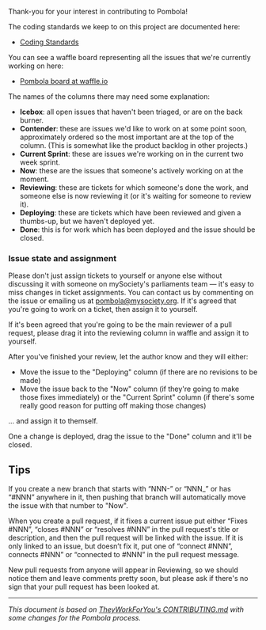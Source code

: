 Thank-you for your interest in contributing to Pombola!

The coding standards we keep to on this project are documented
here:

* [Coding Standards](https://mysociety.github.io/coding-standards.html)

You can see a waffle board representing all the issues that
we're currently working on here:

* [Pombola board at waffle.io](https://waffle.io/mysociety/pombola)

The names of the columns there may need some explanation:

* **Icebox**: all open issues that haven't been triaged, or
  are on the back burner.
* **Contender**: these are issues we'd like to work on at some
  point soon, approximately ordered so the most important are at
  the top of the column. (This is somewhat like the product
  backlog in other projects.)
* **Current Sprint**: these are issues we're working on in the
  current two week sprint.
* **Now**: these are the issues that someone's actively working
  on at the moment.
* **Reviewing**: these are tickets for which someone's done the
  work, and someone else is now reviewing it (or it's waiting
  for someone to review it).
* **Deploying**: these are tickets which have been reviewed and
  given a thumbs-up, but we haven't deployed yet.
* **Done**: this is for work which has been deployed and the
  issue should be closed.

### Issue state and assignment

Please don't just assign tickets to yourself or anyone else
without discussing it with someone on mySociety's parliaments
team — it's easy to miss changes in ticket assignments.  You can
contact us by commenting on the issue or emailing us at
<pombola@mysociety.org>. If it's agreed that you're going to
work on a ticket, then assign it to yourself.

If it's been agreed that you're going to be the main reviewer of
a pull request, please drag it into the reviewing column in
waffle and assign it to yourself.

After you've finished your review, let the author know and they
will either:

* Move the issue to the "Deploying" column (if there are no revisions
  to be made)
* Move the issue back to the "Now" column (if they're going to
  make those fixes immediately) or the "Current Sprint" column
  (if there's some really good reason for putting off making
  those changes)

... and assign it to themself.

One a change is deployed, drag the issue to the "Done" column
and it'll be closed.

Tips
----

If you create a new branch that starts with “NNN-” or “NNN_” or
has “#NNN” anywhere in it, then pushing that branch will
automatically move the issue with that number to "Now".

When you create a pull request, if it fixes a current issue put
either “Fixes #NNN”, “closes #NNN” or “resolves #NNN” in the
pull request's title or description, and then the pull request
will be linked with the issue. If it is only linked to an issue,
but doesn’t fix it, put one of “connect #NNN”, connects #NNN” or
“connected to #NNN” in the pull request message.

New pull requests from anyone will appear in Reviewing, so we
should notice them and leave comments pretty soon, but please
ask if there's no sign that your pull request has been looked
at.

---

*This document is based on
[TheyWorkForYou's CONTRIBUTING.md](https://github.com/mysociety/theyworkforyou/blob/master/CONTRIBUTING.md)
with some changes for the Pombola process.*
